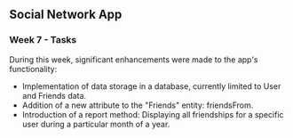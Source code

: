 ## Social Network App  
### Week 7 - Tasks

During this week, significant enhancements were made to the app's functionality:

- Implementation of data storage in a database, currently limited to User and Friends data.
- Addition of a new attribute to the "Friends" entity: friendsFrom.
- Introduction of a report method: Displaying all friendships for a specific user during a particular month of a year.
